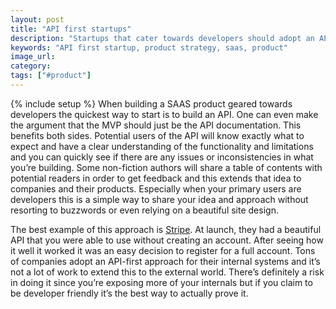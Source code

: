 ```yaml
---
layout: post
title: "API first startups"
description: "Startups that cater towards developers should adopt an API first approach and share it publicy with their potential customers."
keywords: "API first startup, product strategy, saas, product"
image_url:
category:
tags: ["#product"]
---
```

{% include setup %}
When building a SAAS product geared towards developers the quickest way to start is to build an API. One can even make the argument that the MVP should just be the API documentation. This benefits both sides. Potential users of the API will know exactly what to expect and have a clear understanding of the functionality and limitations and you can quickly see if there are any issues or inconsistencies in what you’re building. Some non-fiction authors will share a table of contents with potential readers in order to get feedback and this extends that idea to companies and their products. Especially when your primary users are developers this is a simple way to share your idea and approach without resorting to buzzwords or even relying on a beautiful site design.

The best example of this approach is <a href="https://stripe.com/" target="_blank">Stripe</a>. At launch, they had a beautiful API that you were able to use without creating an account. After seeing how it well it worked it was an easy decision to register for a full account. Tons of companies adopt an API-first approach for their internal systems and it’s not a lot of work to extend this to the external world. There’s definitely a risk in doing it since you’re exposing more of your internals but if you claim to be developer friendly it’s the best way to actually prove it.